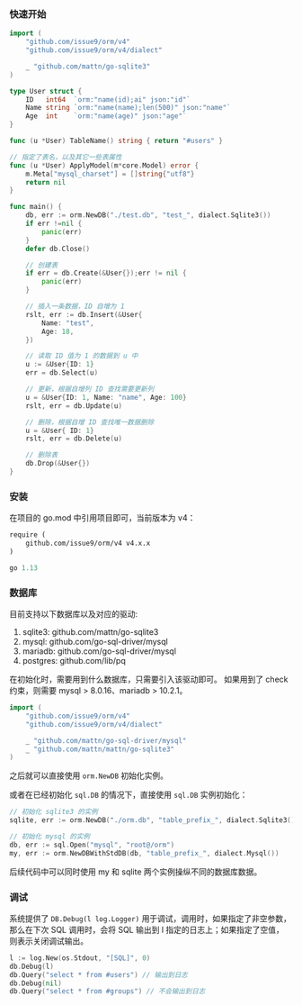 ### 快速开始

```go
import (
    "github.com/issue9/orm/v4"
    "github.com/issue9/orm/v4/dialect"

    _ "github.com/mattn/go-sqlite3"
)

type User struct {
    ID   int64  `orm:"name(id);ai" json:"id"`
    Name string `orm:"name(name);len(500)" json:"name"`
    Age  int    `orm:"name(age)" json:"age"`
}

func (u *User) TableName() string { return "#users" }

// 指定了表名，以及其它一些表属性
func (u *User) ApplyModel(m*core.Model) error {
    m.Meta["mysql_charset"] = []string{"utf8"}
    return nil
}

func main() {
    db, err := orm.NewDB("./test.db", "test_", dialect.Sqlite3())
    if err !=nil {
        panic(err)
    }
    defer db.Close()

    // 创建表
    if err = db.Create(&User{});err != nil {
        panic(err)
    }

    // 插入一条数据，ID 自增为 1
    rslt, err := db.Insert(&User{
        Name: "test",
        Age: 18,
    })

    // 读取 ID 值为 1 的数据到 u 中
    u := &User{ID: 1}
    err = db.Select(u)

    // 更新，根据自增列 ID 查找需要更新列
    u = &User{ID: 1, Name: "name", Age: 100}
    rslt, err = db.Update(u)

    // 删除，根据自增 ID 查找唯一数据删除
    u = &User{ ID: 1}
    rslt, err = db.Delete(u)

    // 删除表
    db.Drop(&User{})
}
```


### 安装

在项目的 go.mod 中引用项目即可，当前版本为 v4：

```go.mod
require (
    github.com/issue9/orm/v4 v4.x.x
)

go 1.13
```

### 数据库

目前支持以下数据库以及对应的驱动:

 1. sqlite3:  github.com/mattn/go-sqlite3
 1. mysql:    github.com/go-sql-driver/mysql
 1. mariadb:  github.com/go-sql-driver/mysql
 1. postgres: github.com/lib/pq

在初始化时，需要用到什么数据库，只需要引入该驱动即可。
如果用到了 check 约束，则需要 mysql > 8.0.16、mariadb > 10.2.1。

```go
import (
    "github.com/issue9/orm/v4"
    "github.com/issue9/orm/v4/dialect"

    _ "github.com/mattn/go-sql-driver/mysql"
    _ "github.com/mattn/mattn/go-sqlite3"
)
```

之后就可以直接使用 `orm.NewDB` 初始化实例。

或者在已经初始化 `sql.DB` 的情况下，直接使用 `sql.DB` 实例初始化：

```go
// 初始化 sqlite3 的实例
sqlite, err := orm.NewDB("./orm.db", "table_prefix_", dialect.Sqlite3())

// 初始化 mysql 的实例
db, err := sql.Open("mysql", "root@/orm")
my, err := orm.NewDBWithStdDB(db, "table_prefix_", dialect.Mysql())
```

后续代码中可以同时使用 my 和 sqlite 两个实例操纵不同的数据库数据。

### 调试

系统提供了 `DB.Debug(l log.Logger)` 用于调试，调用时，如果指定了非空参数，
那么在下次 SQL 调用时，会将 SQL 输出到 l 指定的日志上；如果指定了空值，
则表示关闭调试输出。

```go
l := log.New(os.Stdout, "[SQL]", 0)
db.Debug(l)
db.Query("select * from #users") // 输出到日志
db.Debug(nil)
db.Query("select * from #groups") // 不会输出到日志
```

